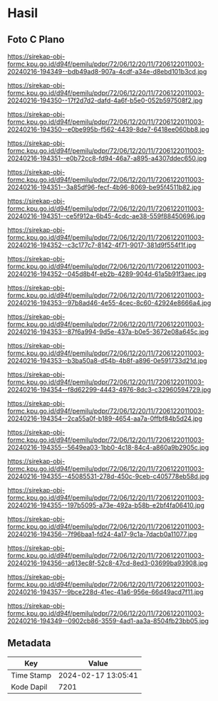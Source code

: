 # Hasil

## Foto C Plano

https://sirekap-obj-formc.kpu.go.id/d94f/pemilu/pdpr/72/06/12/20/11/7206122011003-20240216-194349--bdb49ad8-907a-4cdf-a34e-d8ebd101b3cd.jpg

https://sirekap-obj-formc.kpu.go.id/d94f/pemilu/pdpr/72/06/12/20/11/7206122011003-20240216-194350--17f2d7d2-dafd-4a6f-b5e0-052b597508f2.jpg

https://sirekap-obj-formc.kpu.go.id/d94f/pemilu/pdpr/72/06/12/20/11/7206122011003-20240216-194350--e0be995b-f562-4439-8de7-6418ee060bb8.jpg

https://sirekap-obj-formc.kpu.go.id/d94f/pemilu/pdpr/72/06/12/20/11/7206122011003-20240216-194351--e0b72cc8-fd94-46a7-a895-a4307ddec650.jpg

https://sirekap-obj-formc.kpu.go.id/d94f/pemilu/pdpr/72/06/12/20/11/7206122011003-20240216-194351--3a85df96-fecf-4b96-8069-be95f4511b82.jpg

https://sirekap-obj-formc.kpu.go.id/d94f/pemilu/pdpr/72/06/12/20/11/7206122011003-20240216-194351--ce5f912a-6b45-4cdc-ae38-559f88450696.jpg

https://sirekap-obj-formc.kpu.go.id/d94f/pemilu/pdpr/72/06/12/20/11/7206122011003-20240216-194352--c3c177c7-8142-4f71-9017-381d9f554f1f.jpg

https://sirekap-obj-formc.kpu.go.id/d94f/pemilu/pdpr/72/06/12/20/11/7206122011003-20240216-194352--045d8b4f-eb2b-4289-904d-61a5b91f3aec.jpg

https://sirekap-obj-formc.kpu.go.id/d94f/pemilu/pdpr/72/06/12/20/11/7206122011003-20240216-194353--97b8ad46-4e55-4cec-8c60-42924e8666a4.jpg

https://sirekap-obj-formc.kpu.go.id/d94f/pemilu/pdpr/72/06/12/20/11/7206122011003-20240216-194353--87f6a994-9d5e-437a-b0e5-3672e08a645c.jpg

https://sirekap-obj-formc.kpu.go.id/d94f/pemilu/pdpr/72/06/12/20/11/7206122011003-20240216-194353--b3ba50a8-d54b-4b8f-a896-0e591733d21d.jpg

https://sirekap-obj-formc.kpu.go.id/d94f/pemilu/pdpr/72/06/12/20/11/7206122011003-20240216-194354--f8d62299-4443-4976-8dc3-c32960594729.jpg

https://sirekap-obj-formc.kpu.go.id/d94f/pemilu/pdpr/72/06/12/20/11/7206122011003-20240216-194354--2ca55a0f-b189-4654-aa7a-0ffbf84b5d24.jpg

https://sirekap-obj-formc.kpu.go.id/d94f/pemilu/pdpr/72/06/12/20/11/7206122011003-20240216-194355--5649ea03-1bb0-4c18-84c4-a860a9b2905c.jpg

https://sirekap-obj-formc.kpu.go.id/d94f/pemilu/pdpr/72/06/12/20/11/7206122011003-20240216-194355--45085531-278d-450c-9ceb-c405778eb58d.jpg

https://sirekap-obj-formc.kpu.go.id/d94f/pemilu/pdpr/72/06/12/20/11/7206122011003-20240216-194355--197b5095-a73e-492a-b58b-e2bf4fa06410.jpg

https://sirekap-obj-formc.kpu.go.id/d94f/pemilu/pdpr/72/06/12/20/11/7206122011003-20240216-194356--7f96baa1-fd24-4a17-9c1a-7dacb0a11077.jpg

https://sirekap-obj-formc.kpu.go.id/d94f/pemilu/pdpr/72/06/12/20/11/7206122011003-20240216-194356--a613ec8f-52c8-47cd-8ed3-03699ba93908.jpg

https://sirekap-obj-formc.kpu.go.id/d94f/pemilu/pdpr/72/06/12/20/11/7206122011003-20240216-194357--9bce228d-41ec-41a6-956e-66d49acd7f11.jpg

https://sirekap-obj-formc.kpu.go.id/d94f/pemilu/pdpr/72/06/12/20/11/7206122011003-20240216-194349--0902cb86-3559-4ad1-aa3a-8504fb23bb05.jpg


## Metadata

| Key        | Value               |
| ---------- | ------------------- |
| Time Stamp | 2024-02-17 13:05:41 |
| Kode Dapil | 7201                |



